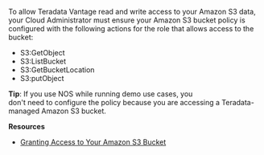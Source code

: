 To allow Teradata Vantage read and write access to your Amazon S3 data, your Cloud Administrator must ensure your Amazon S3 bucket policy is configured with the following actions for the role that allows access to the bucket:

* S3:GetObject
* S3:ListBucket
* S3:GetBucketLocation
* S3:putObject

**Tip**: If you use NOS while running demo use cases, you don't need to configure the policy because you are accessing a Teradata-managed Amazon S3 bucket.

**Resources**
 
* [Granting Access to Your Amazon S3 Bucket](https://docs.teradata.com/search/all?query=Granting+Access+to+Your+Amazon+S3+Bucket&content-lang=en-US)